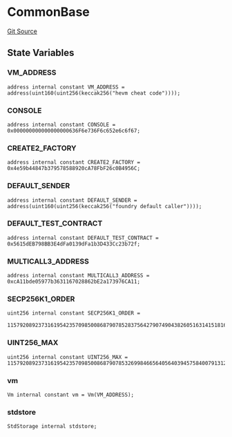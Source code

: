 # CommonBase
[Git Source](https://github.com/metacontract/mc/blob/b874bc295b567a7e9bd6d6c63dfe84df116a2f3a/src/devkit/Flattened.sol)


## State Variables
### VM_ADDRESS

```solidity
address internal constant VM_ADDRESS = address(uint160(uint256(keccak256("hevm cheat code"))));
```


### CONSOLE

```solidity
address internal constant CONSOLE = 0x000000000000000000636F6e736F6c652e6c6f67;
```


### CREATE2_FACTORY

```solidity
address internal constant CREATE2_FACTORY = 0x4e59b44847b379578588920cA78FbF26c0B4956C;
```


### DEFAULT_SENDER

```solidity
address internal constant DEFAULT_SENDER = address(uint160(uint256(keccak256("foundry default caller"))));
```


### DEFAULT_TEST_CONTRACT

```solidity
address internal constant DEFAULT_TEST_CONTRACT = 0x5615dEB798BB3E4dFa0139dFa1b3D433Cc23b72f;
```


### MULTICALL3_ADDRESS

```solidity
address internal constant MULTICALL3_ADDRESS = 0xcA11bde05977b3631167028862bE2a173976CA11;
```


### SECP256K1_ORDER

```solidity
uint256 internal constant SECP256K1_ORDER =
    115792089237316195423570985008687907852837564279074904382605163141518161494337;
```


### UINT256_MAX

```solidity
uint256 internal constant UINT256_MAX = 115792089237316195423570985008687907853269984665640564039457584007913129639935;
```


### vm

```solidity
Vm internal constant vm = Vm(VM_ADDRESS);
```


### stdstore

```solidity
StdStorage internal stdstore;
```


